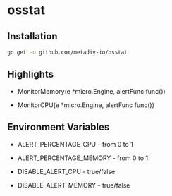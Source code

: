# osstat

## Installation

```bash
go get -u github.com/metadiv-io/osstat
```

## Highlights

* MonitorMemory(e *micro.Engine, alertFunc func()) 

* MonitorCPU(e *micro.Engine, alertFunc func())

## Environment Variables

* ALERT_PERCENTAGE_CPU - from 0 to 1

* ALERT_PERCENTAGE_MEMORY - from 0 to 1

* DISABLE_ALERT_CPU - true/false

* DISABLE_ALERT_MEMORY - true/false
